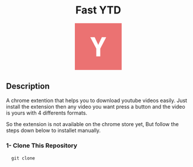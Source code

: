 
<h1 align="center">Fast YTD</h1>

<div align="center"><img src="./icons/logo_128.png" alt="Fast YTD" /></div>


## Description
A chrome extention that helps you to download youtube videos easily. Just install the extension then any video you want press a button and the video is yours with 4 differents formats.

So the extension is not available on the chrome store yet, But follow the steps down below to installet manually.

### 1- Clone This Repository
```javascript
  git clone 
```
